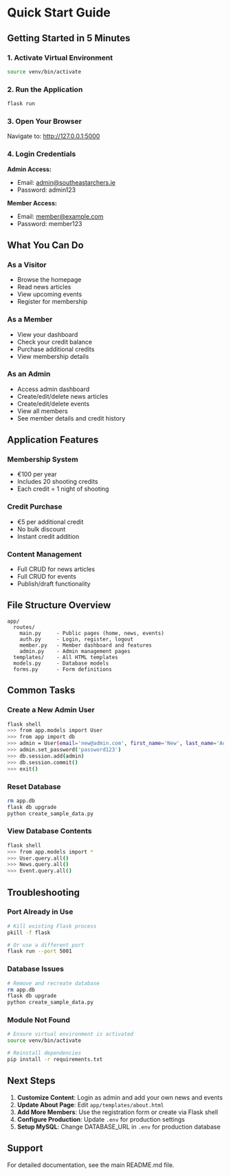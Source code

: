 # Quick Start Guide

## Getting Started in 5 Minutes

### 1. Activate Virtual Environment
```bash
source venv/bin/activate
```

### 2. Run the Application
```bash
flask run
```

### 3. Open Your Browser
Navigate to: http://127.0.0.1:5000

### 4. Login Credentials

**Admin Access:**
- Email: admin@southeastarchers.ie
- Password: admin123

**Member Access:**
- Email: member@example.com
- Password: member123

## What You Can Do

### As a Visitor
- Browse the homepage
- Read news articles
- View upcoming events
- Register for membership

### As a Member
- View your dashboard
- Check your credit balance
- Purchase additional credits
- View membership details

### As an Admin
- Access admin dashboard
- Create/edit/delete news articles
- Create/edit/delete events
- View all members
- See member details and credit history

## Application Features

### Membership System
- €100 per year
- Includes 20 shooting credits
- Each credit = 1 night of shooting

### Credit Purchase
- €5 per additional credit
- No bulk discount
- Instant credit addition

### Content Management
- Full CRUD for news articles
- Full CRUD for events
- Publish/draft functionality

## File Structure Overview

```
app/
  routes/
    main.py     - Public pages (home, news, events)
    auth.py     - Login, register, logout
    member.py   - Member dashboard and features
    admin.py    - Admin management pages
  templates/    - All HTML templates
  models.py     - Database models
  forms.py      - Form definitions
```

## Common Tasks

### Create a New Admin User
```bash
flask shell
>>> from app.models import User
>>> from app import db
>>> admin = User(email='new@admin.com', first_name='New', last_name='Admin', is_admin=True)
>>> admin.set_password('password123')
>>> db.session.add(admin)
>>> db.session.commit()
>>> exit()
```

### Reset Database
```bash
rm app.db
flask db upgrade
python create_sample_data.py
```

### View Database Contents
```bash
flask shell
>>> from app.models import *
>>> User.query.all()
>>> News.query.all()
>>> Event.query.all()
```

## Troubleshooting

### Port Already in Use
```bash
# Kill existing Flask process
pkill -f flask

# Or use a different port
flask run --port 5001
```

### Database Issues
```bash
# Remove and recreate database
rm app.db
flask db upgrade
python create_sample_data.py
```

### Module Not Found
```bash
# Ensure virtual environment is activated
source venv/bin/activate

# Reinstall dependencies
pip install -r requirements.txt
```

## Next Steps

1. **Customize Content**: Login as admin and add your own news and events
2. **Update About Page**: Edit `app/templates/about.html`
3. **Add More Members**: Use the registration form or create via Flask shell
4. **Configure Production**: Update `.env` for production settings
5. **Setup MySQL**: Change DATABASE_URL in `.env` for production database

## Support

For detailed documentation, see the main README.md file.
